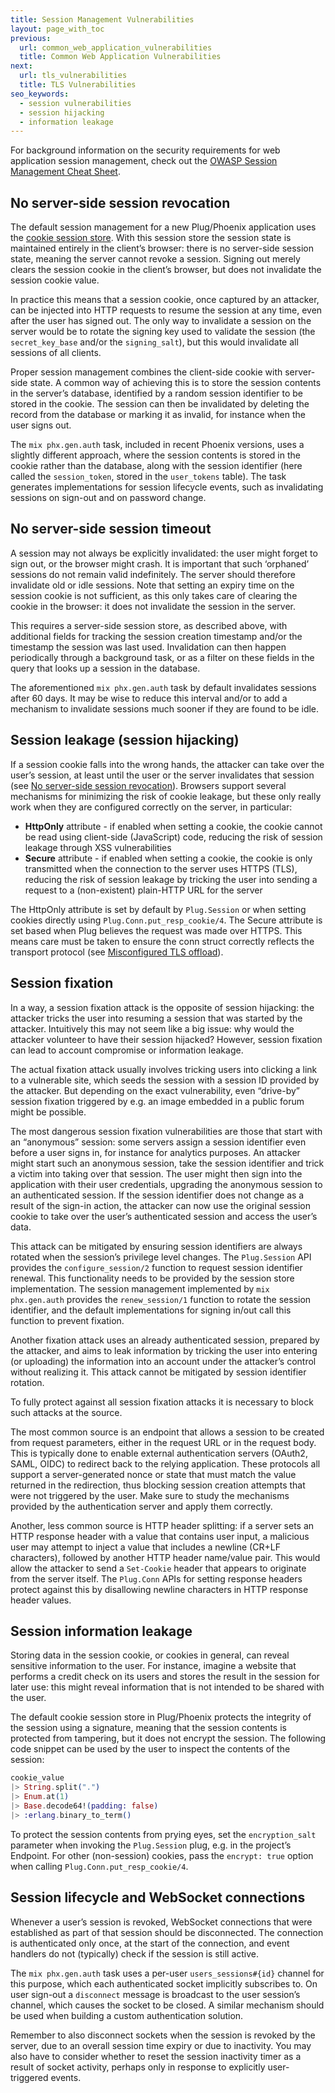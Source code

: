 ```yaml
---
title: Session Management Vulnerabilities
layout: page_with_toc
previous:
  url: common_web_application_vulnerabilities
  title: Common Web Application Vulnerabilities
next:
  url: tls_vulnerabilities
  title: TLS Vulnerabilities
seo_keywords:
  - session vulnerabilities
  - session hijacking
  - information leakage
---
```


For background information on the security requirements for web application
session management, check out the
[OWASP Session Management Cheat Sheet][owasp_session_management_cheatsheet].

## No server-side session revocation

The default session management for a new Plug/Phoenix application uses
the [cookie session store][hexdoc:plug.session_cookie]. With this session store
the session state is maintained entirely in the client’s browser: there is no
server-side session state, meaning the server cannot revoke a session. Signing
out merely clears the session cookie in the client’s browser, but does not
invalidate the session cookie value.

In practice this means that a session cookie, once captured by an attacker, can
be injected into HTTP requests to resume the session at any time, even after the
user has signed out. The only way to invalidate a session on the server
would be to rotate the signing key used to validate the session (the
`secret_key_base` and/or the `signing_salt`), but this would invalidate all
sessions of all clients.

Proper session management combines the client-side cookie with server-side
state. A common way of achieving this is to store the session contents in the
server’s database, identified by a random session identifier to be stored in the
cookie. The session can then be invalidated by deleting the record from the
database or marking it as invalid, for instance when the user signs out.

The `mix phx.gen.auth` task, included in recent Phoenix versions, uses a
slightly different approach, where the session contents is stored in the cookie
rather than the database, along with the session identifier (here called the
`session_token`, stored in the `user_tokens` table). The task generates
implementations for session lifecycle events, such as invalidating sessions on
sign-out and on password change.

## No server-side session timeout

A session may not always be explicitly invalidated: the user might forget to
sign out, or the browser might crash. It is important that such ‘orphaned’
sessions do not remain valid indefinitely. The server should therefore
invalidate old or idle sessions. Note that setting an expiry time on the session
cookie is not sufficient, as this only takes care of clearing the cookie in the
browser: it does not invalidate the session in the server.

This requires a server-side session store, as described above, with additional
fields for tracking the session creation timestamp and/or the timestamp
the session was last used. Invalidation can then happen periodically through a
background task, or as a filter on these fields in the query that looks up a
session in the database.

The aforementioned `mix phx.gen.auth` task by default invalidates sessions after
60 days. It may be wise to reduce this interval and/or to add a mechanism to
invalidate sessions much sooner if they are found to be idle.

## Session leakage (session hijacking)

If a session cookie falls into the wrong hands, the attacker can take over the
user’s session, at least until the user or the server invalidates that session
(see [No server-side session revocation](#no-server-side-session-revocation)).
Browsers support several mechanisms for minimizing the risk of cookie leakage,
but these only really work when they are configured correctly on the server,
in particular:

- **HttpOnly** attribute - if enabled when setting a cookie, the cookie cannot
  be read using client-side (JavaScript) code, reducing the risk of session
  leakage through XSS vulnerabilities
- **Secure** attribute - if enabled when setting a cookie, the cookie is only
  transmitted when the connection to the server uses HTTPS (TLS), reducing the
  risk of session leakage by tricking the user into sending a request to a
  (non-existent) plain-HTTP URL for the server

The HttpOnly attribute is set by default by `Plug.Session` or when setting
cookies directly using `Plug.Conn.put_resp_cookie/4`. The Secure attribute is
set based when Plug believes the request was made over HTTPS. This means care
must be taken to ensure the conn struct correctly reflects the transport
protocol (see
[Misconfigured TLS offload](tls_vulnerabilities#misconfigured-tls-offload)).

## Session fixation

In a way, a session fixation attack is the opposite of session hijacking: the
attacker tricks the user into resuming a session that was started by the
attacker. Intuitively this may not seem like a big issue: why would the attacker
volunteer to have their session hijacked? However, session fixation can lead to
account compromise or information leakage.

The actual fixation attack usually involves tricking users into clicking a link
to a vulnerable site, which seeds the session with a session ID provided by the
attacker. But depending on the exact vulnerability, even “drive-by” session
fixation triggered by e.g. an image embedded in a public forum might be
possible.

The most dangerous session fixation vulnerabilities are those that start with
an “anonymous” session: some servers assign a session identifier even before a
user signs in, for instance for analytics purposes. An attacker might start such
an anonymous session, take the session identifier and trick a victim into taking
over that session. The user might then sign into the application with their user
credentials, upgrading the anonymous session to an authenticated session. If the
session identifier does not change as a result of the sign-in action, the
attacker can now use the original session cookie to take over the user’s
authenticated session and access the user’s data.

This attack can be mitigated by ensuring session identifiers are always rotated
when the session’s privilege level changes. The `Plug.Session` API provides the
`configure_session/2` function to request session identifier renewal. This
functionality needs to be provided by the session store implementation. The
session management implemented by `mix phx.gen.auth` provides the
`renew_session/1` function to rotate the session identifier, and the default
implementations for signing in/out call this function to prevent fixation.

Another fixation attack uses an already authenticated session, prepared by the
attacker, and aims to leak information by tricking the user into entering (or
uploading) the information into an account under the attacker’s control without
realizing it. This attack cannot be mitigated by session identifier rotation.

To fully protect against all session fixation attacks it is necessary to block
such attacks at the source.

The most common source is an endpoint that allows a session to be created from
request parameters, either in the request URL or in the request body. This is
typically done to enable external authentication servers (OAuth2, SAML, OIDC) to
redirect back to the relying application. These protocols all support a
server-generated nonce or state that must match the value returned in the
redirection, thus blocking session creation attempts that were not triggered by
the user. Make sure to study the mechanisms provided by the authentication
server and apply them correctly.

Another, less common source is HTTP header splitting: if a server sets an HTTP
response header with a value that contains user input, a malicious user may
attempt to inject a value that includes a newline (CR+LF characters), followed
by another HTTP header name/value pair. This would allow the attacker to send a
`Set-Cookie` header that appears to originate from the server itself. The
`Plug.Conn` APIs for setting response headers protect against this by
disallowing newline characters in HTTP response header values.

## Session information leakage

Storing data in the session cookie, or cookies in general, can reveal sensitive
information to the user. For instance, imagine a website that performs a credit
check on its users and stores the result in the session for later use: this
might reveal information that is not intended to be shared with the user.

The default cookie session store in Plug/Phoenix protects the integrity of the
session using a signature, meaning that the session contents is protected from
tampering, but it does not encrypt the session. The following code snippet can
be used by the user to inspect the contents of the session:

```elixir
cookie_value
|> String.split(".")
|> Enum.at(1)
|> Base.decode64!(padding: false)
|> :erlang.binary_to_term()
```

To protect the session contents from prying eyes, set the `encryption_salt`
parameter when invoking the `Plug.Session` plug, e.g. in the project’s Endpoint.
For other (non-session) cookies, pass the `encrypt: true` option when calling
`Plug.Conn.put_resp_cookie/4`.

## Session lifecycle and WebSocket connections

Whenever a user’s session is revoked, WebSocket connections that were
established as part of that session should be disconnected. The connection is
authenticated only once, at the start of the connection, and event handlers do
not (typically) check if the session is still active.

The `mix phx.gen.auth` task uses a per-user `users_sessions#{id}` channel for
this purpose, which each authenticated socket implicitly subscribes to. On user
sign-out a `disconnect` message is broadcast to the user session’s channel,
which causes the socket to be closed. A similar mechanism should be used when
building a custom authentication solution.

Remember to also disconnect sockets when the session is revoked by the server,
due to an overall session time expiry or due to inactivity. You may also have to
consider whether to reset the session inactivity timer as a result of socket
activity, perhaps only in response to explicitly user-triggered events.

[hexdoc:plug.session_cookie]: https://hexdocs.pm/plug/Plug.Session.COOKIE.html
[owasp_session_management_cheatsheet]: https://cheatsheetseries.owasp.org/cheatsheets/Session_Management_Cheat_Sheet.html
